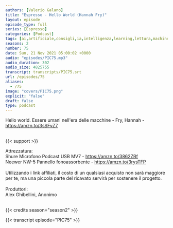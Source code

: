 ```yaml
---
authors: [Valerio Galano]
title: "Espresso - Hello World (Hannah Fry)"
layout: episode
episode_type: full
series: [Espresso]
categories: [Podcast]
tags: [ai,artificiale,consigli,ia,intelligenza,learning,lettura,machine]
seasons: 2
number: 75
date: Sun, 21 Nov 2021 05:00:02 +0000
audio: "episodes/PIC75.mp3"
audio_duration: 302
audio_size: 4825755
transcript: transcripts/PIC75.srt
url: /episodes/75
aliases: 
  - /75
image: "covers/PIC75.png"
explicit: "false"
draft: false
type: podcast
---
```

Hello world. Essere umani nell'era delle macchine - Fry, Hannah - <a href="https://amzn.to/3sSFvZ7" rel="noopener">https://amzn.to/3sSFvZ7</a> <br />
<br />


{{< support >}}

Attrezzatura:<br />
Shure Microfono Podcast USB MV7 - <a href="https://amzn.to/3862ZRf" rel="noopener">https://amzn.to/3862ZRf</a> <br />
Neewer NW-5 Pannello fonoassorbente - <a href="https://amzn.to/3rysTFP" rel="noopener">https://amzn.to/3rysTFP</a> <br />
<br />
Utilizzando i link affiliati, il costo di un qualsiasi acquisto non sarà maggiore per te, ma una piccola parte del ricavato servirà per sostenere il progetto.<br />
<br />
Produttori:<br />
Alex Ghibellini, Anonimo<br />
<br />


{{< credits season="season2" >}}

<!-- more -->

{{< transcript episode="PIC75" >}}